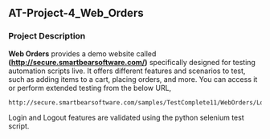 ## AT-Project-4_Web_Orders

### Project Description

**Web Orders** provides a demo website called **(http://secure.smartbearsoftware.com/)** specifically designed for testing automation scripts live. It offers different features and scenarios to test, such as adding items to a cart, placing orders, and more. You can access it or perform extended testing from the below URL,
```
http://secure.smartbearsoftware.com/samples/TestComplete11/WebOrders/Login.aspx
```

Login and Logout features are validated using the python selenium test script.
